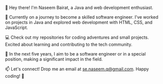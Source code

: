 👋 Hey there! I'm Naseem Bairat, a Java and web development enthusiast.

🚀 Currently on a journey to become a skilled software engineer. I've worked on projects in Java and explored web development with HTML, CSS, and JavaScript.

💻 Check out my repositories for coding adventures and small projects. Excited about learning and contributing to the tech community.

🌱 In the next five years, I aim to be a software engineer or in a special position, making a significant impact in the field.

📫 Let's connect! Drop me an email at se.naseem.q@gmail.com. Happy coding! 🚀
